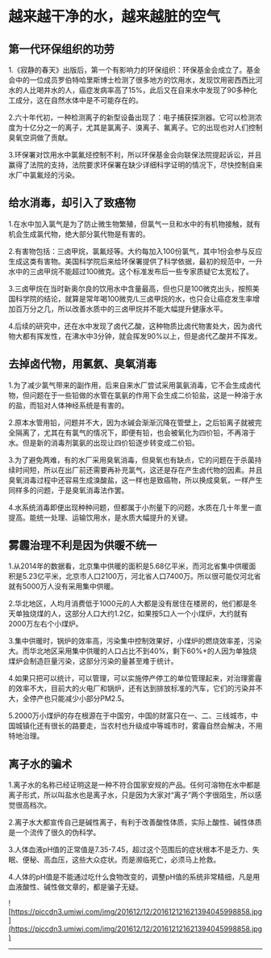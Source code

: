 # 越来越干净的水，越来越脏的空气

## 第一代环保组织的功劳

1.《寂静的春天》出版后，第一个有影响力的环保组织：环保基金会成立了。基金会中的一位成员罗伯特哈里斯博士检测了很多地方的饮用水，发现饮用密西西比河水的人比喝井水的人，癌症发病率高了15%，此后又在自来水中发现了90多种化工成分，这在自然水体中是不可能存在的。

2.六十年代初，一种检测离子的新型设备出现了：电子捕获探测器。它可以检测浓度为十亿分之一的离子，尤其是氯离子、溴离子、氟离子。它的出现也对人们控制臭氧空洞做了贡献。

3.环保署对饮用水中氯氟烃控制不利，所以环保基金会向联保法院提起诉讼，并且赢得了法院的支持，法院要求环保署在缺少详细科学证明的情况下，尽快控制自来水厂中氯氟烃的污染。

## 给水消毒，却引入了致癌物

1.在水中加入氯气是为了防止微生物繁殖，但氯气一旦和水中的有机物接触，就有机会生成氯代物，绝大部分氯代物是有害的。

2.有害物包括：三卤甲烷，氯氟烃等。大约每加入100份氯气，其中1份会参与反应生成这类有害物。美国科学院后来给环保署提供了科学依据，最初的规范中，一升水中的三卤甲烷不能超过100微克。这个标准发布后一些专家质疑它太宽松了。

3.三卤甲烷在当时新奥尔良的饮用水中含量最高，但也只是100微克出头，按照美国科学院的结论，就算是常年喝100微克/L三卤甲烷的水，也只会让癌症发生率增加百万分之几，所以改善水质中的三卤甲烷并不能大幅提升健康水平。

4.后续的研究中，还在水中发现了卤代乙酸，这种物质比卤代物害处大，因为卤代物大都有挥发性，在沸水中3分钟，就会挥发90%以上，但是卤代乙酸并不挥发。

## 去掉卤代物，用氯氨、臭氧消毒

1.为了减少氯气带来的副作用，后来自来水厂尝试采用氯氨消毒，它不会生成卤代物，但问题在于一些铅做的水管在氯氨的作用下会生成二价铅盐，这是一种溶于水的盐，而铅对人体神经系统是有害的。

2.原本水管用铅，问题并不大，因为水碱会渐渐沉降在管壁上，之后铅离子就被完全隔离了，尤其在有氯气的情况下，即便有铅，也会被氧化为四价铅，不再溶于水。但是新的消毒剂氯氨的出现让四价铅逐步转变成二价铅。

3.为了避免两难，有的水厂采用臭氧消毒，但臭氧也有缺点，它的问题在于杀菌持续时间短，所以在出厂前还需要再补充氯气，这还是存在产生卤代物的因素。并且臭氧消毒过程中还容易生成溴酸盐，这一样也是致癌物，所以换成臭氧，一样产生同样多的问题，于是臭氧消毒法作罢。

4.水系统消毒即便出现种种问题，但都属于小剂量下的问题，水质在几十年里一直提高。能统一处理、运输饮用水，是水质大幅提升的关键。

## 雾霾治理不利是因为供暖不统一

1.从2014年的数据看，北京集中供暖的面积是5.68亿平米，而河北省集中供暖面积是5.23亿平米，北京市人口2100万，河北省人口7400万。所以很可能仅河北省就有5000万人没有采用集中供暖。

2.华北地区，人均月消费低于1000元的人大都是没有居住在楼房的，他们都是冬天单独烧煤的人，这部分人口大约1.2亿，如果按5口人一个小煤炉，大约就有2000万左右个小煤炉。

3.集中供暖时，锅炉的效率高，污染集中控制效果好，小煤炉的燃烧效率差，污染大。而华北地区采用集中供暖的人口占比不到40%，剩下60%+的人因为单独烧煤炉会制造巨量污染，这部分污染的量甚至难于统计。

4.如果只把可以统计，可以管理，可以实施停产停工的单位管理起来，对治理雾霾的效率不大，目前大的火电厂和锅炉，还有达到排放标准的汽车，它们的污染并不大，全停产也只能减少小部分PM2.5。

5.2000万小煤炉的存在根源在于中国穷，中国的财富只在一、二、三线城市，中国城镇化还有很长的路要走，当农村也升级成中等城市时，雾霾自然会解决，不用特地治理。

## 离子水的骗术

1.离子水的名称已经证明这是一种不符合国家安规的产品。任何可溶物在水中都是离子形式，所以叫盐水也是离子水，只是因为大家对“离子”两个字很陌生，所以感觉很高档次。

2.离子水大都宣传自己是碱性离子，有利于改善酸性体质，实际上酸性、碱性体质是一个流传了很久的伪科学。

3.人体血液pH值的正常值是7.35-7.45，超过这个范围后的症状根本不是乏力、失眠、便秘、高血压，这些大众症状。而是濒临死亡，必须马上抢救。

4.人体的pH值是不能通过吃什么食物改变的，调整pH值的系统非常精细，凡是用血液酸性、碱性做文章的，都是骗子无疑。

![https://piccdn3.umiwi.com/img/201612/12/201612121621394045998858.jpg](https://piccdn3.umiwi.com/img/201612/12/201612121621394045998858.jpg)

---

